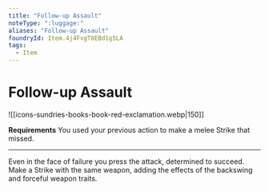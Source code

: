 ```yaml
---
title: "Follow-up Assault"
noteType: ":luggage:"
aliases: "Follow-up Assault"
foundryId: Item.4j4FvgT8EBd1g5LA
tags:
  - Item
---
```


# Follow-up Assault
![[icons-sundries-books-book-red-exclamation.webp|150]]

**Requirements** You used your previous action to make a melee Strike that missed.

* * *

Even in the face of failure you press the attack, determined to succeed. Make a Strike with the same weapon, adding the effects of the backswing and forceful weapon traits.
